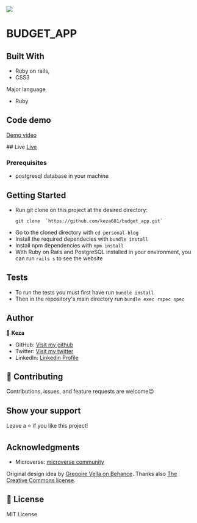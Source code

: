 ![](https://img.shields.io/badge/Microverse-blueviolet)

# BUDGET_APP

## Built With

- Ruby on rails,
- CSS3

Major language
- Ruby


## Code demo
[Demo video](https://www.loom.com/share/aaa84d022edf45abbafe53102a44bd0a)

## Live
[Live](https://my-budget-app-1.herokuapp.com/)

### Prerequisites

- postgresql database in your machine

## Getting Started

- Run git clone on this project at the desired directory:
  ```
  git clone  `https://github.com/keza681/budget_app.git`
  ```
- Go to the cloned directory with `cd personal-blog`
- Install the required dependecies with `bundle install`
- Install npm dependencies with `npm install`
- With Ruby on Rails and PostgreSQL installed in your environment, you can run `rails s` to see the website

## Tests

- To run the tests you must first have run `bundle install`
- Then in the repository's main directory run `bundle exec rspec spec`
## Author

👤 **Keza**

- GitHub: [Visit my github](https://github.com/keza681)
- Twitter: [Visit my twitter](https://twitter.com/LKeza19)
- LinkedIn: [Linkedin Profile](https://www.linkedin.com/in/linda-keza-a10150218/)


## 🤝 Contributing

Contributions, issues, and feature requests are welcome😉


## Show your support

Leave a ⭐️ if you like this project!

## Acknowledgments

- Microverse: [microverse community](https://github.com/microverseinc)

Original design idea by [Gregoire Vella on Behance](https://www.behance.net/gregoirevella). Thanks also [The Creative Commons license](https://creativecommons.org/licenses/by-nc/4.0/).


## 📝 License

MIT License


